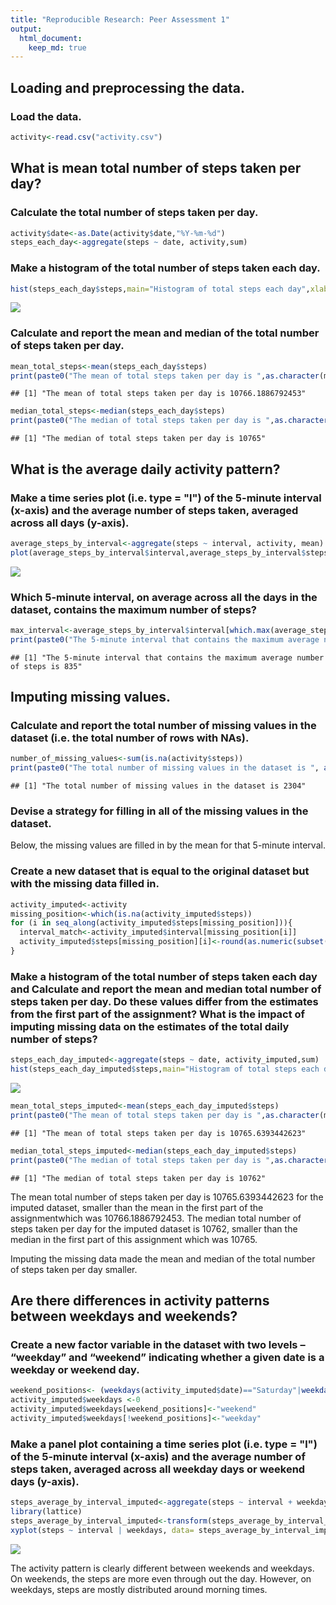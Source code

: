 ```yaml
---
title: "Reproducible Research: Peer Assessment 1"
output: 
  html_document:
    keep_md: true
---
```




## **Loading and preprocessing the data.**

### **Load the data.**


```r
activity<-read.csv("activity.csv")
```

## **What is mean total number of steps taken per day?**

### **Calculate the total number of steps taken per day.**


```r
activity$date<-as.Date(activity$date,"%Y-%m-%d")
steps_each_day<-aggregate(steps ~ date, activity,sum)
```

### **Make a histogram of the total number of steps taken each day.**


```r
hist(steps_each_day$steps,main="Histogram of total steps each day",xlab="Total steps each day")
```

![](PA1_template_files/figure-html/unnamed-chunk-3-1.png)<!-- -->

### **Calculate and report the mean and median of the total number of steps taken per day.**


```r
mean_total_steps<-mean(steps_each_day$steps)
print(paste0("The mean of total steps taken per day is ",as.character(mean_total_steps)))
```

```
## [1] "The mean of total steps taken per day is 10766.1886792453"
```

```r
median_total_steps<-median(steps_each_day$steps)
print(paste0("The median of total steps taken per day is ",as.character(median_total_steps)))
```

```
## [1] "The median of total steps taken per day is 10765"
```

## **What is the average daily activity pattern?**

### **Make a time series plot (i.e. type = "l") of the 5-minute interval (x-axis) and the average number of steps taken, averaged across all days (y-axis).**


```r
average_steps_by_interval<-aggregate(steps ~ interval, activity, mean)
plot(average_steps_by_interval$interval,average_steps_by_interval$steps,type="l", xlab="5-minute intervals",ylab="Average steps", main="Average steps taken in each interval")
```

![](PA1_template_files/figure-html/unnamed-chunk-5-1.png)<!-- -->

### **Which 5-minute interval, on average across all the days in the dataset, contains the maximum number of steps?**


```r
max_interval<-average_steps_by_interval$interval[which.max(average_steps_by_interval$steps)]
print(paste0("The 5-minute interval that contains the maximum average number of steps is ",as.character(max_interval)))
```

```
## [1] "The 5-minute interval that contains the maximum average number of steps is 835"
```

## **Imputing missing values.**

### **Calculate and report the total number of missing values in the dataset (i.e. the total number of rows with NAs).**


```r
number_of_missing_values<-sum(is.na(activity$steps))
print(paste0("The total number of missing values in the dataset is ", as.character(number_of_missing_values)))
```

```
## [1] "The total number of missing values in the dataset is 2304"
```

### **Devise a strategy for filling in all of the missing values in the dataset.**

Below, the missing values are filled in by the mean for that 5-minute interval.

### **Create a new dataset that is equal to the original dataset but with the missing data filled in.**

```r
activity_imputed<-activity
missing_position<-which(is.na(activity_imputed$steps))
for (i in seq_along(activity_imputed$steps[missing_position])){
  interval_match<-activity_imputed$interval[missing_position[i]]
  activity_imputed$steps[missing_position][i]<-round(as.numeric(subset(average_steps_by_interval,interval==interval_match,select = "steps")))
}
```

### **Make a histogram of the total number of steps taken each day and Calculate and report the mean and median total number of steps taken per day. Do these values differ from the estimates from the first part of the assignment? What is the impact of imputing missing data on the estimates of the total daily number of steps?**

```r
steps_each_day_imputed<-aggregate(steps ~ date, activity_imputed,sum)
hist(steps_each_day_imputed$steps,main="Histogram of total steps each day (missing values imputed)",xlab="Imputed total steps each day")
```

![](PA1_template_files/figure-html/unnamed-chunk-9-1.png)<!-- -->

```r
mean_total_steps_imputed<-mean(steps_each_day_imputed$steps)
print(paste0("The mean of total steps taken per day is ",as.character(mean_total_steps_imputed)))
```

```
## [1] "The mean of total steps taken per day is 10765.6393442623"
```

```r
median_total_steps_imputed<-median(steps_each_day_imputed$steps)
print(paste0("The median of total steps taken per day is ",as.character(median_total_steps_imputed)))
```

```
## [1] "The median of total steps taken per day is 10762"
```

The mean total number of steps taken per day is 10765.6393442623 for the imputed dataset, smaller than the mean in the first part of the assignmentwhich was 10766.1886792453. The median total number of steps taken per day for the imputed dataset is 10762, smaller than the median in the first part of this assignment which was 10765.

Imputing the missing data made the mean and median of the total number of steps taken per day smaller.

## **Are there differences in activity patterns between weekdays and weekends?**

### **Create a new factor variable in the dataset with two levels – “weekday” and “weekend” indicating whether a given date is a weekday or weekend day.**


```r
weekend_positions<- (weekdays(activity_imputed$date)=="Saturday"|weekdays(activity_imputed$date)=="Sunday")
activity_imputed$weekdays <-0
activity_imputed$weekdays[weekend_positions]<-"weekend"
activity_imputed$weekdays[!weekend_positions]<-"weekday"
```

### **Make a panel plot containing a time series plot (i.e. type = "l") of the 5-minute interval (x-axis) and the average number of steps taken, averaged across all weekday days or weekend days (y-axis).**


```r
steps_average_by_interval_imputed<-aggregate(steps ~ interval + weekdays, activity_imputed,mean)
library(lattice)
steps_average_by_interval_imputed<-transform(steps_average_by_interval_imputed,weekdays = factor(weekdays,levels=c("weekday","weekend")))
xyplot(steps ~ interval | weekdays, data= steps_average_by_interval_imputed, layout=c(1,2),type="l",xlab="Interval",ylab="Number of steps")
```

![](PA1_template_files/figure-html/unnamed-chunk-11-1.png)<!-- -->

The activity pattern is clearly different between weekends and weekdays. On weekends, the steps are more even through out the day. However, on weekdays, steps are mostly distributed around morning times.
